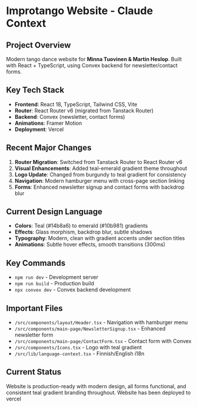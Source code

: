 # Improtango Website - Claude Context

## Project Overview

Modern tango dance website for **Minna Tuovinen & Martin Heslop**. Built with React + TypeScript, using Convex backend for newsletter/contact forms.

## Key Tech Stack

- **Frontend**: React 18, TypeScript, Tailwind CSS, Vite
- **Router**: React Router v6 (migrated from Tanstack Router)
- **Backend**: Convex (newsletter, contact forms)
- **Animations**: Framer Motion
- **Deployment**: Vercel

## Recent Major Changes

1. **Router Migration**: Switched from Tanstack Router to React Router v6
2. **Visual Enhancements**: Added teal-emerald gradient theme throughout
3. **Logo Update**: Changed from burgundy to teal gradient for consistency
4. **Navigation**: Modern hamburger menu with cross-page section linking
5. **Forms**: Enhanced newsletter signup and contact forms with backdrop blur

## Current Design Language

- **Colors**: Teal (#14b8a6) to emerald (#10b981) gradients
- **Effects**: Glass morphism, backdrop blur, subtle shadows
- **Typography**: Modern, clean with gradient accents under section titles
- **Animations**: Subtle hover effects, smooth transitions (300ms)

## Key Commands

- `npm run dev` - Development server
- `npm run build` - Production build
- `npx convex dev` - Convex backend development

## Important Files

- `/src/components/layout/Header.tsx` - Navigation with hamburger menu
- `/src/components/main-page/NewsletterSignup.tsx` - Enhanced newsletter form
- `/src/components/main-page/ContactForm.tsx` - Contact form with Convex
- `/src/components/Icons.tsx` - Logo with teal gradient
- `/src/lib/language-context.tsx` - Finnish/English i18n

## Current Status

Website is production-ready with modern design, all forms functional, and consistent teal gradient branding throughout.
Website has been deployed to vercel

